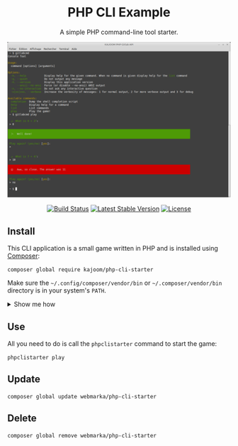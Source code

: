 <h1 align="center">PHP CLI Example</h1>

<p align="center">A simple PHP command-line tool starter.</p>

<p align="center">
    <img alt="Preview" src="/assets/preview.png">
	<p align="center">
		<a href="https://github.com/kajoom/php-cli-starter/actions"><img alt="Build Status" src="https://github.com/kajoom/php-cli-starter/workflows/CI/badge.svg"></a>
		<a href="//packagist.org/packages/kajoom/php-cli-starter"><img alt="Latest Stable Version" src="https://poser.pugx.org/kajoom/php-cli-starter/v"></a>
		<a href="//packagist.org/packages/kajoom/php-cli-starter"><img alt="License" src="https://poser.pugx.org/kajoom/php-cli-starter/license"></a>
	</p>
</p>

## Install

This CLI application is a small game written in PHP and is installed using [Composer](https://getcomposer.org):

```
composer global require kajoom/php-cli-starter
```

Make sure the `~/.config/composer/vendor/bin` or `~/.composer/vendor/bin` directory is in your system's `PATH`.

<details>
<summary>Show me how</summary>

If it's not already there, add the following line to your Bash configuration file (usually `~/.bash_profile`, `~/.bashrc`, `~/.zshrc`, etc.):

```
export PATH=~/.config/composer/vendor/bin:$PATH
```

If the file doesn't exist, create it.

Run the following command on the file you've just updated for the change to take effect:

```
source ~/.bash_profile
```
</details>

## Use

All you need to do is call the `phpclistarter` command to start the game:

```
phpclistarter play
```

## Update

```
composer global update webmarka/php-cli-starter
```

## Delete

```
composer global remove webmarka/php-cli-starter
```
